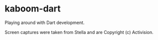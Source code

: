 kaboom-dart
===========

Playing around with Dart development.

Screen captures were taken from Stella and are Copyright (c) Activision.
